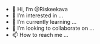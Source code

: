 - 👋 Hi, I’m @Riskeekava
- 👀 I’m interested in ...
- 🌱 I’m currently learning ...
- 💞️ I’m looking to collaborate on ...
- 📫 How to reach me ...

<!---
Riskeekava/Riskeekava is a ✨ special ✨ repository because its `README.md` (this file) appears on your GitHub profile.
You can click the Preview link to take a look at your changes.
--->
